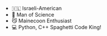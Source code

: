 - 🇮🇱 Israeli-American
- 🧪️ Man of Science
- 😼 Mainecoon Enthusiast
- 💻 Python, C++ Spaghetti Code King!

